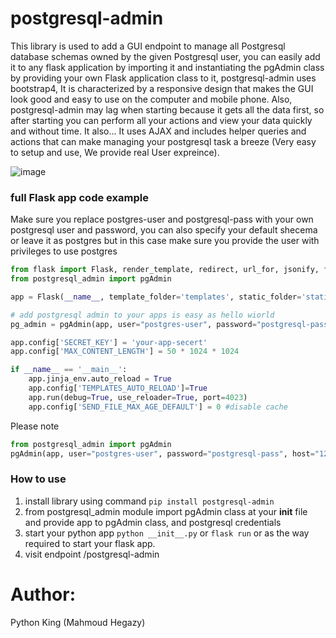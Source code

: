 # postgresql-admin

This library is used to add a GUI endpoint to manage all Postgresql database schemas owned by the given Postgresql user, you can easily add it to any flask application by importing it and instantiating the pgAdmin class by providing your own Flask application class to it, postgresql-admin uses bootstrap4, It is characterized by a responsive design that makes the GUI look good and easy to use on the computer and mobile phone. Also, postgresql-admin may lag when starting because it gets all the data first, so after starting you can perform all your actions and view your data quickly and without time. It also... It uses AJAX and includes helper queries and actions that can make managing your postgresql task a breeze (Very easy to setup and use, We provide real User expreince).

![image](https://github.com/MahmoudHegazi/postgresql-admin/assets/55125302/6ee48190-9e7d-41f4-86a2-e70fc4ff8dee)



### full Flask app code example
Make sure you replace postgres-user and postgresql-pass with your own postgresql user and password, you can also specify your default shecema or leave it as postgres but in this case make sure you provide the user with privileges to use postgres

```python
from flask import Flask, render_template, redirect, url_for, jsonify, flash, request
from postgresql_admin import pgAdmin

app = Flask(__name__, template_folder='templates', static_folder='static')

# add postgresql admin to your apps is easy as hello wiorld
pg_admin = pgAdmin(app, user="postgres-user", password="postgresql-pass", host="127.0.0.1", port="5432", default_shecema='postgres')

app.config['SECRET_KEY'] = 'your-app-secert'
app.config['MAX_CONTENT_LENGTH'] = 50 * 1024 * 1024

if __name__ == '__main__':
    app.jinja_env.auto_reload = True
    app.config['TEMPLATES_AUTO_RELOAD']=True
    app.run(debug=True, use_reloader=True, port=4023)
    app.config['SEND_FILE_MAX_AGE_DEFAULT'] = 0 #disable cache

```

Please note
```python
from postgresql_admin import pgAdmin
pgAdmin(app, user="postgres-user", password="postgresql-pass", host="127.0.0.1", port="5432", default_shecema='postgres')
```

### How to use
1. install library using command ```pip install postgresql-admin```
2. from postgresql_admin module import pgAdmin class at your __init__ file and provide app to pgAdmin class, and postgresql credentials
3. start your python app ```python __init__.py``` or ```flask run``` or as the way required to start your flask app.
4. visit endpoint /postgresql-admin


# Author:
Python King (Mahmoud Hegazy)

